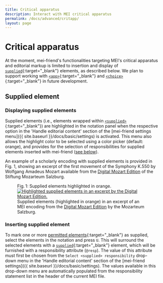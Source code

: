 ```yaml
---
title: Critical apparatus
description: Interact with MEI critical apparatus 
permalink: /docs/advanced/critapp/
layout: page
---
```

# Critical apparatus    
At the moment, mei-friend's functionalities targeting MEI's critical apparatus and editorial markup is limited to insertion and display of [`supplied`](https://music-encoding.org/guidelines/v4/elements/supplied.html){:target="_blank"} elements, as described below.  We plan to support working with [`<app>`](https://music-encoding.org/guidelines/v4/elements/app.html){:target="_blank"} and [`<choice>`](https://music-encoding.org/guidelines/v4/elements/choice.html){:target="_blank"} in future development. 
## Supplied element
### Displaying supplied elements

Supplied elements (i.e., elements wrapped within [`<supplied>`](https://music-encoding.org/guidelines/v4/elements/supplied.html){:target="_blank"}) are highlighted in the notation panel when the respective option in the 'Handle editorial content' section of the [mei-friend settings menu]({{ site.baseurl }}/docs/basic/settings) is activated. This menu also allows the highlight color to be selected using a color picker (default: orange), and provides for the selection of responsibilities for supplied elements inserted with mei-friend ([see below](#inserting-supplied-element)). 

An example of a scholarly encoding with supplied elements is provided in Fig. 1, showing an excerpt of the first movement of the Symphony K.550 by Wolfgang Amadeus Mozart available from the <a href="https://dme.mozarteum.at/movi/en" target="_blank">Digital Mozart Edition</a> of the Stiftung Mozarteum Salzburg. 

<figure class="figure">
    <div class="figure-title">Fig.&thinsp;1: Supplied elements highlighted in orange.</div>
    <a href="https://dme.mozarteum.at/movi/navigator/11586" target="_blank">
       <img class="figure-img" src="{{ site.baseurl }}/assets/img/markup/Critical-supplied-DIME.png" 
        alt="Highlighted supplied elements in an excerpt by the Digital Mozart Edition." />
    </a>
    <figcaption class="figure-caption">Supplied elements (highlighted in orange) in an excerpt of an MEI encoding from the <a href="https://dme.mozarteum.at/movi/en" target="_blank">Digital Mozart Edition</a> by the Mozarteum Salzburg.</figcaption>
</figure>

### Inserting supplied element

To mark one or more [permitted elements](https://music-encoding.org/guidelines/v4/elements/supplied#mayContain){:target="_blank"} as supplied, select the elements in the notation and press `U`. This will surround the selected elements with a [`supplied`](https://music-encoding.org/guidelines/v4/elements/supplied#mayContain){:target="_blank"} element, which will be furnished with a responsibility attribute (`@resp`). The value of this attribute must first be chosen from the `Select <supplied> responsibility` drop-down menu in the 'Handle editorial content' section of the [mei-friend settings]({{ site.baseurl }}/docs/basic/settings). The values available in this drop-down menu are automatically populated from the responsibility statement list in the header of the current MEI file. 

